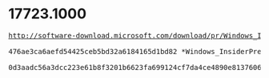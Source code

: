 # 17723.1000

<pre>
<a href="http://software-download.microsoft.com/download/pr/Windows_InsiderPreview_SDK_en-us_17723_1.iso">http://software-download.microsoft.com/download/pr/Windows_InsiderPreview_SDK_en-us_17723_1.iso</a>

476ae3ca6aefd54425ceb5bd32a6184165d1bd82 *Windows_InsiderPreview_SDK_en-us_17723_1.iso

0d3aadc56a3dcc223e61b8f3201b6623fa699124cf7da4ce4890e81376065713 *Windows_InsiderPreview_SDK_en-us_17723_1.iso
</pre>
